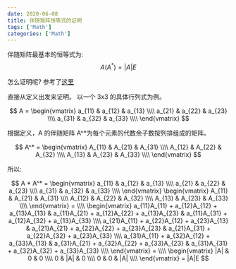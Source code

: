 ```yaml
---
date: 2020-06-08
title: 伴随矩阵恒等式的证明
tags: ['Math']
categories: ['Math']
---
```


伴随矩阵最基本的恒等式为:
$$ A(A^*) = |A|E $$

怎么证明呢? 参考了[这里](https://byjus.com/jee/adjoint-and-inverse-of-a-matrix/)

直接从定义出发来证明。
以一个 3x3 的具体行列式为例。

$$
A = \begin{vmatrix}
  a_{11} & a_{12} & a_{13} \\\\
  a_{21} & a_{22} & a_{23} \\\\
  a_{31} & a_{32} & a_{33} \\\\
\end{vmatrix}
$$

根据定义，A 的伴随矩阵 A^\*为每个元素的代数余子数按列排组成的矩阵。

$$
A^* = \begin{vmatrix}
  A_{11} & A_{21} & A_{31} \\\\
  A_{12} & A_{22} & A_{32} \\\\
  A_{13} & A_{23} & A_{33} \\\\
\end{vmatrix}
$$

所以:

$$
A * A^* = \begin{vmatrix}
  a_{11} & a_{12} & a_{13} \\\\
  a_{21} & a_{22} & a_{23} \\\\
  a_{31} & a_{32} & a_{33} \\\\
\end{vmatrix} \begin{vmatrix}
  A_{11} & A_{21} & A_{31} \\\\
  A_{12} & A_{22} & A_{32} \\\\
  A_{13} & A_{23} & A_{33} \\\\
\end{vmatrix} = \\\\
\begin{vmatrix}
  a_{11}A_{11} + a_{12}A_{12} + a_{13}A_{13} & a_{11}A_{21} + a_{12}A_{22} + a_{13}A_{23} & a_{11}A_{31} + a_{12}A_{32} + a_{13}A_{33} \\\\
  a_{21}A_{11} + a_{22}A_{12} + a_{23}A_{13} & a_{21}A_{21} + a_{22}A_{22} + a_{23}A_{23} & a_{21}A_{31} + a_{22}A_{32} + a_{23}A_{33} \\\\
  a_{31}A_{11} + a_{32}A_{12} + a_{33}A_{13} & a_{31}A_{21} + a_{32}A_{22} + a_{33}A_{23} & a_{31}A_{31} + a_{32}A_{32} + a_{33}A_{33} \\\\
\end{vmatrix} = \\\\
\begin{vmatrix}
  |A| & 0 & 0 \\\\
  0 & |A| & 0 \\\\
  0 & 0 & |A| \\\\
\end{vmatrix} = |A|E
$$
